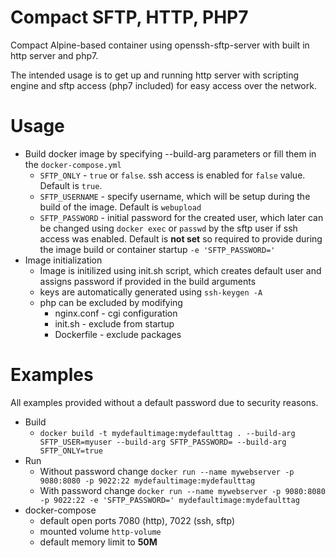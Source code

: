 # Compact SFTP, HTTP, PHP7

Compact Alpine-based container using openssh-sftp-server with built in http server and php7.

The intended usage is to get up and running http server with scripting engine and sftp access (php7 included) for easy access over the network.

# Usage

- Build docker image by specifying --build-arg parameters or fill them in the `docker-compose.yml`
  - `SFTP_ONLY` - `true` or `false`. ssh access is enabled for `false` value. Default is `true`.
  - `SFTP_USERNAME` - specify username, which will be setup during the build of the image. Default is `webupload`
  - `SFTP_PASSWORD` - initial password for the created user, which later can be changed using `docker exec` or `passwd` by the sftp user if ssh access was enabled. Default is **not set** so required to provide during the image build or container startup `-e 'SFTP_PASSWORD='`
- Image initialization
  - Image is initilized using init.sh script, which creates default user and assigns password if provided in the build arguments
  - keys are automatically generated using `ssh-keygen -A`
  - php can be excluded by modifying 
    - nginx.conf - cgi configuration
    - init.sh - exclude from startup
    - Dockerfile - exclude packages
 
# Examples
All examples provided without a default password due to security reasons.
- Build
  - `docker build -t mydefaultimage:mydefaulttag . --build-arg SFTP_USER=myuser --build-arg SFTP_PASSWORD= --build-arg SFTP_ONLY=true`
- Run
  - Without password change `docker run --name mywebserver -p 9080:8080 -p 9022:22 mydefaultimage:mydefaulttag`
  - With password change `docker run --name mywebserver -p 9080:8080 -p 9022:22 -e 'SFTP_PASSWORD=' mydefaultimage:mydefaulttag`
- docker-compose
  - default open ports 7080 (http), 7022 (ssh, sftp) 
  - mounted volume `http-volume`
  - default memory limit to **50M**
